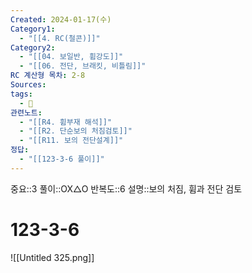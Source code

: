 ```yaml
---
Created: 2024-01-17(수)
Category1:
  - "[[4. RC(철콘)]]"
Category2:
  - "[[04. 보일반, 휨강도]]"
  - "[[06. 전단, 브래킷, 비틀림]]"
RC 계산형 목차: 2-8
Sources: 
tags:
  - 🧮
관련노트:
  - "[[R4. 휨부재 해석]]"
  - "[[R2. 단순보의 처짐검토]]"
  - "[[R11. 보의 전단설계]]"
정답:
  - "[[123-3-6 풀이]]"
---
```

중요::3
풀이::OX△O
반복도::6
설명::보의 처짐, 휨과 전단 검토

# 123-3-6

![[Untitled 325.png]]